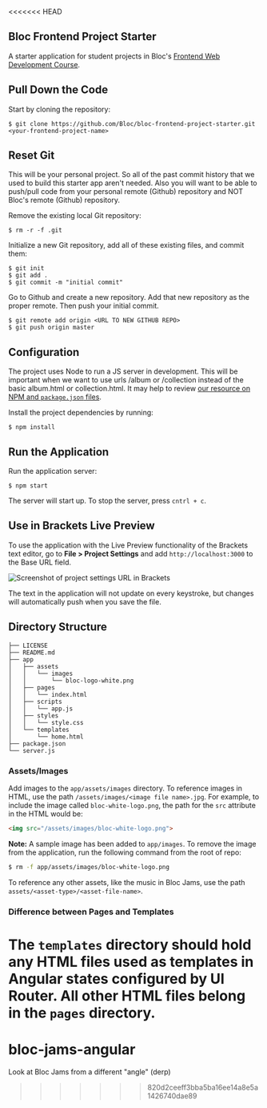 <<<<<<< HEAD
## Bloc Frontend Project Starter

A starter application for student projects in Bloc's [Frontend Web Development Course](https://www.bloc.io/frontend-development-bootcamp).

## Pull Down the Code

Start by cloning the repository:

```
$ git clone https://github.com/Bloc/bloc-frontend-project-starter.git <your-frontend-project-name>
```

## Reset Git

This will be your personal project. So all of the past commit history that we used to build this starter app aren't needed. Also you will want to be able to push/pull code from your personal remote (Github) repository and NOT Bloc's remote (Github) repository.

Remove the existing local Git repository:

```
$ rm -r -f .git
```

Initialize a new Git repository, add all of these existing files, and commit them:

```
$ git init
$ git add .
$ git commit -m "initial commit"
```

Go to Github and create a new repository. Add that new repository as the proper remote. Then push your initial commit.

```
$ git remote add origin <URL TO NEW GITHUB REPO>
$ git push origin master
```

## Configuration

The project uses Node to run a JS server in development. This will be important when we want to use urls /album or /collection instead of the basic album.html or collection.html. It may  help to review [our resource on NPM and `package.json` files](https://www.bloc.io/resources/npm-and-package-json).

Install the project dependencies by running:

```
$ npm install
```

## Run the Application

Run the application server:

```
$ npm start
```

The server will start up. To stop the server, press `cntrl + c`.


## Use in Brackets Live Preview

To use the application with the Live Preview functionality of the Brackets text editor, go to __File > Project Settings__ and add `http://localhost:3000` to the Base URL field.

![Screenshot of project settings URL in Brackets](https://bloc-global-assets.s3.amazonaws.com/images-frontend/screenshots/bloc-frontend-project-starter/live_preview_project_settings.png)

The text in the application will not update on every keystroke, but changes will automatically push when you save the file.

## Directory Structure

```
├── LICENSE
├── README.md
├── app
│   ├── assets
│   │   └── images
│   │       └── bloc-logo-white.png
│   ├── pages
│   │   └── index.html
│   ├── scripts
│   │   └── app.js
│   ├── styles
│   │   └── style.css
│   └── templates
│       └── home.html
├── package.json
└── server.js
```


### Assets/Images

Add images to the `app/assets/images` directory. To reference images in HTML, use the path `/assets/images/<image file name>.jpg`. For example, to include the image called `bloc-white-logo.png`, the path for the `src` attribute in the HTML would be:

```html
<img src="/assets/images/bloc-white-logo.png">
```

__Note:__ A sample image has been added to `app/images`. To remove the image from the application, run the following command from the root of repo:

```bash
$ rm -f app/assets/images/bloc-white-logo.png
```

To reference any other assets, like the music in Bloc Jams, use the path `assets/<asset-type>/<asset-file-name>`.

### Difference between Pages and Templates

The `templates` directory should hold any HTML files used as templates in Angular states configured by UI Router. All other HTML files belong in the `pages` directory.
=======
# bloc-jams-angular
Look at Bloc Jams from a different "angle" (derp)
>>>>>>> 820d2ceeff3bba5ba16ee14a8e5a1426740dae89
